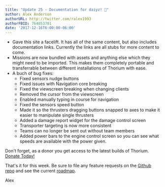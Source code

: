 ```yaml
---
title: "Update 25 - Documentation for daiyz! 📑"
author: Alex Anderson
authorURL: http://twitter.com/ralex1993
authorFBID: 764853781
date: '2017-12-16T6:00:00-06:00'
---
```


- Gave this site a facelift. It has all of the same content, but also includes documentation links. Currently the links are all stubs for more content to come.
- Missions are now bundled with assets and anything else which they might need to be imported. This makes them completely portable and transferrable between different installations of Thorium with ease.
- A buch of bug fixes:
  - Fixed sensors nudge buttons
  - Fixed issues with Navigation core breaking
  - Fixed the viewscreen breaking when changing clients
  - Removed the cursor from the viewscreen
  - Enabled manually typing in course for navigation
  - Fixed the sensors speed button
  - Made it so the thrusters dragging buttons snapped to axes to make it easier to manipulate single thrusters
  - Added a damage report widget for the damage control screen
  - Transporter targeting is now more consistent
  - Teams can no longer be sent out without team members
  - Added power bars to the engine control screen so you can see what speeds are available with the power given.

Don't forget, as a donor you get access to the latest builds of Thorium. [Donate Today!](/en/donate)

That's it for this week. Be sure to file any feature requests on the [Github repo](https://github.com/Thorium-Sim/thorium/issues) and see the current [roadmap](https://github.com/Thorium-Sim/thorium/projects/2).

Alex
